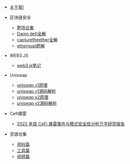 * [关于我!](./docs/me.md)
  
* 区块链安全

  * [靶场合集](./docs/靶场合集.md)
  * [Damn defi全解](./docs/bachangwp/Damn-defi题解.md)
  * [capturetheether全解](./docs/bachangwp/capturetheether题解.md)
  * [ethernuat题解](./docs/bachangwp/ethernaut题解/Elevator.md)

* WEB3.JS

  * [web3.js笔记](./docs/web3-js.md)

* Uniswap

  * [uniswap v1原理](./docs/Defi/uniswap/uniswapv1原理.md)
  * [uniswap v1源码解析](./docs/Defi/uniswap/uniswapv1源码解析.md)
  * [uniswap v2原理](./docs/Defi/uniswap/uniswapv2原理.md)
  * [uniswap v2源码解析](./docs/Defi/uniswap/uniswapv2源码解析.md)

* Cefi爆雷

  * [2022 年度 CeFi 暴雷事件与模式安全性分析万字研究报告](./docs/CeFi暴雷事件研究报告.md)

* 资源合集

  * [资料篇](./docs/一些优质资料.md)
  * [工具篇](./docs/一些好用的工具.md)
  * [视频篇](./docs/一些好用的工具.md)
